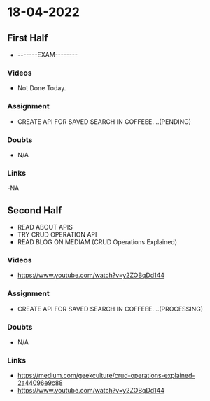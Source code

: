 # 18-04-2022

## First Half

- 	-------EXAM-------- 

### Videos

- Not Done Today. 

### Assignment

- CREATE API FOR SAVED SEARCH IN COFFEEE.  ..(PENDING)

### Doubts

- N/A

### Links

-NA

## Second Half

- READ ABOUT APIS 
- TRY CRUD OPERATION API
- READ BLOG ON MEDIAM (CRUD Operations Explained)


### Videos

- https://www.youtube.com/watch?v=y2ZOBqDd144

### Assignment 

- CREATE API FOR SAVED SEARCH IN COFFEEE.  ..(PROCESSING)

### Doubts

- N/A

### Links

- https://medium.com/geekculture/crud-operations-explained-2a44096e9c88
- https://www.youtube.com/watch?v=y2ZOBqDd144

